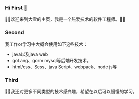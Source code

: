 ### Hi First 👋
🌱🌱欢迎来到大雪的主页，我是一个热爱技术的软件工程师。🌱🌱  
### Second
我工作or学习中大概会使用如下这些技术：
- java以及java web
- goLang、gorm mysql等后端开发技术。
- html/css、Scss、java Script、webpack、node js等
### Third
🤔🤔我还对更多不同类型的技术感兴趣，希望在以后可以慢慢的学习。

<!--
**daxue0929/daxue0929** is a ✨ _special_ ✨ repository because its `README.md` (this file) appears on your GitHub profile.
Here are some ideas to get you started:
- 🔭 I’m currently working on ...
- 🌱 I’m currently learning ...
- 👯 I’m looking to collaborate on ...
- 🤔 I’m looking for help with ...
- 💬 Ask me about ...
- 📫 How to reach me: ...
- 😄 Pronouns: ...
- ⚡ Fun fact: ...
-->
